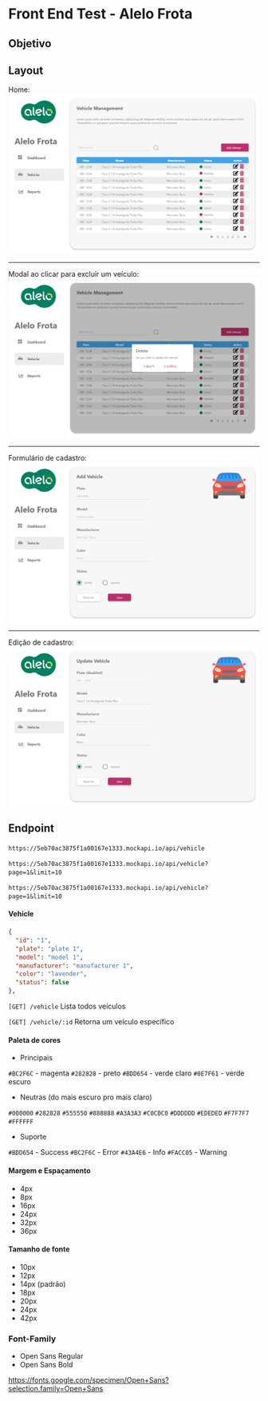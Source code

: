 # Front End Test - Alelo Frota

## Objetivo


## Layout

Home: 
![alt text](https://github.com/aleloauto/front-end-test/blob/new-test/layout/home.png)

---

Modal ao clicar para excluir um veículo: 
![alt text](https://github.com/aleloauto/front-end-test/blob/new-test/layout/modal-delete.png)

---

Formulário de cadastro: 
![alt text](https://github.com/aleloauto/front-end-test/blob/new-test/layout/form.png)

---

Edição de cadastro: 
![alt text](https://github.com/aleloauto/front-end-test/blob/new-test/layout/update.png)

## Endpoint

`https://5eb70ac3875f1a00167e1333.mockapi.io/api/vehicle`

`https://5eb70ac3875f1a00167e1333.mockapi.io/api/vehicle?page=1&limit=10`

`https://5eb70ac3875f1a00167e1333.mockapi.io/api/vehicle?page=1&limit=10`


#### Vehicle

```json
{
  "id": "1",
  "plate": "plate 1",
  "model": "model 1",
  "manufacturer": "manufacturer 1",
  "color": "lavender",
  "status": false
},
``` 
 
`[GET] /vehicle` Lista todos veículos

`[GET] /vehicle/:id` Retorna um veículo específico


#### Paleta de cores

- Principais

`#BC2F6C` - magenta
`#282828` - preto
`#BDD654` - verde claro
`#0E7F61` - verde escuro

- Neutras (do mais escuro pro mais claro)

`#000000`
`#282828`
`#555550`
`#888888`
`#A3A3A3`
`#C0C0C0`
`#DDDDDD`
`#EDEDED`
`#F7F7F7`
`#FFFFFF`

- Suporte

`#BDD654` - Success
`#BC2F6C` - Error
`#43A4E6` - Info
`#FACC05` - Warning

#### Margem e Espaçamento

- 4px
- 8px
- 16px
- 24px
- 32px
- 36px

#### Tamanho de fonte

- 10px
- 12px
- 14px (padrão)
- 18px
- 20px
- 24px
- 42px

### Font-Family

- Open Sans Regular
- Open Sans Bold

https://fonts.google.com/specimen/Open+Sans?selection.family=Open+Sans
